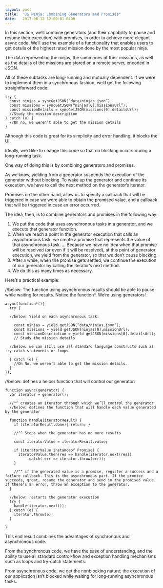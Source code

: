 ```yaml
---
layout: post
title:  "JS Ninja: Combining Generators and Promises"
date:   2017-06-12 12:00:01-0400
---
```


In this section, we’ll combine generators (and their capability to pause and resume their execution) with promises, in order to achieve more elegant async code. We’ll use the example of a functionality that enables users to get details of the highest rated mission done by the most popular ninja.

The data representing the ninjas, the summaries of their missions, as well as the details of the missions are stored on a remote server, encoded in JSON.

All of these subtasks are long-running and mutually dependent. If we were to implement them in a synchronous fashion, we’d get the following straightforward code:

    try {
      const ninjas = syncGetJSON(“data/ninjas.json”);
      const missions = syncGetJSON(“ninjas[0].missionsUrl”);
      const missionDetails = syncGetJSON(missions[0].detailsUrl);
      //Study the mission description
    } catch (e) {
      //Oh no, we weren’t able to get the mission details
    }

Although this code is great for its simplicity and error handling, it blocks the UI.

Ideally, we’d like to change this code so that no blocking occurs during a long-running task.

One way of doing this is by combining generators and promises. 

As we know, yielding from a generator suspends the execution of the generator without blocking. To wake up the generator and continue its execution, we have to call the next method on the generator’s iterator. 

Promises on the other hand, allow us to specify a callback that will be triggered in case we were able to obtain the promised value, and a callback that will be triggered in case an error occurred.

The idea, then, is to combine generators and promises in the following way: 
  1. We put the code that uses asynchronous tasks in a generator, and we execute that generator function.
  2. When we reach a point in the generator execution that calls an asynchronous task, we create a promise that represents the value of that asynchronous task.
    … Because we have no idea when that promise will be resolved (or even if it will be resolved), at this point of generator execution, we yield from the generator, so that we don’t cause blocking.
  3. After a while, when the promise gets settled, we continue the execution of our generator by calling the iterator’s next method.
  4. We do this as many times as necessary.

Here’s a practical example: 

//below: The function using asynchronous results should be able to pause while waiting for results. Notice the function*. We’re using generators!

    async(function*(){
      try {

      //below: Yield on each asynchronous task: 

        const ninjas = yield getJSON(“data/ninjas.json”);
        const missions = yield getJSON(ninjas[0].missionUrl);
        const missionDescription = yield getJSON(missions[0].detailsUrl);
        // Study the mission details

      //below: we can still use all standard language constructs such as try-catch statements or loops

      } catch (e) {
        //Oh No, we weren’t able to get the mission details.
      }
    });

//below: defines a helper function that will control our generator:

    function async(generator) {
      var iterator = generator();   

      //^^ creates an iterator through which we’ll control the generator
      //below: defines the function that will handle each value generated by the generator

      function handle(iteratorResult) {
        if (iteratorResult.done){ return; }

        //^^ Stops when the generator has no more results   

        const iteratorValue = iteratorResult.value;

        if (iteratorValue instanceof Promise) {
          iteratorValue.then(res => handle(iterator.next(res))
              .catch( err => iterator.throw(err));
        }

        //^^ if the generated value is a promise, register a success and a failure callback. This is the asynchronous part. If the promise succeeds, great, resume the generator and send in the promised value. If there’s an error, throw an exception to the generator.
      }

      //below: restarts the generator execution
      try {
        handle(iterator.next());
      } catch (e) {
        iterator.throw(e);
      }
      
    }

This end result combines the advantages of synchronous and asynchronous code. 

From the synchronous code, we have the ease of understanding, and the ability to use all standard control-flow and exception handling mechanisms such as loops and try-catch statements.

From asynchronous code, we get the nonblocking nature; the execution of our application isn’t blocked while waiting for long-running asynchronous tasks.
